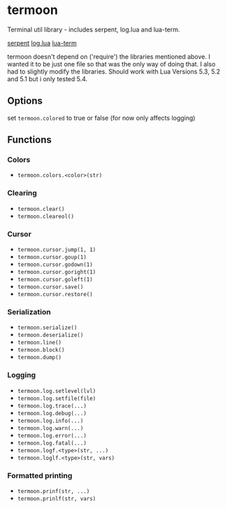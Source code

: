 # termoon
Terminal util library - includes serpent, log.lua and lua-term.

[serpent](https://github.com/pkulchenko/serpent)
[log.lua](https://github.com/rxi/log.lua)
[lua-term](https://github.com/hoelzro/lua-term)

termoon doesn't depend on ('require') the libraries mentioned above.
I wanted it to be just one file so that was the only way of doing that.
I also had to slightly modify the libraries.
Should work with Lua Versions 5.3, 5.2 and 5.1 but i only tested 5.4.

## Options
set `termoon.colored` to true or false (for now only affects logging) 

## Functions
### Colors
- `termoon.colors.<color>(str)`
### Clearing
- `termoon.clear()`
- `termoon.cleareol()`
### Cursor
- `termoon.cursor.jump(1, 1)`
- `termoon.cursor.goup(1)`
- `termoon.cursor.godown(1)`
- `termoon.cursor.goright(1)`
- `termoon.cursor.goleft(1)`
- `termoon.cursor.save()`
- `termoon.cursor.restore()`
### Serialization
- `termoon.serialize()`
- `termoon.deserialize()`
- `termoon.line()`
- `termoon.block()`
- `termoon.dump()`
### Logging
- `termoon.log.setlevel(lvl)`
- `termoon.log.setfile(file)`
- `termoon.log.trace(...)`
- `termoon.log.debug(...)`
- `termoon.log.info(...)`
- `termoon.log.warn(...)`
- `termoon.log.error(...)`
- `termoon.log.fatal(...)`
- `termoon.logf.<type>(str, ...)`
- `termoon.loglf.<type>(str, vars)`
### Formatted printing
- `termoon.prinf(str, ...)`
- `termoon.prinlf(str, vars)`

